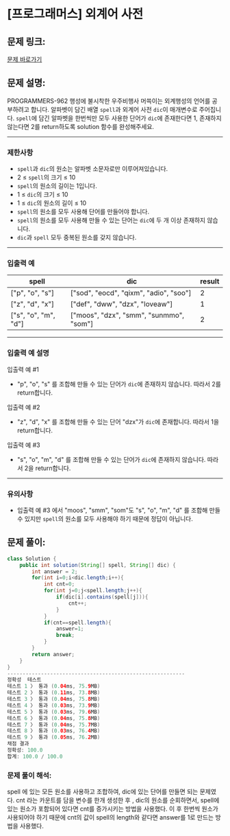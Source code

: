# [프로그래머스] 외계어 사전

## 문제 링크:

[문제 바로가기](https://school.programmers.co.kr/learn/courses/30/lessons/120869)

## 문제 설명:

PROGRAMMERS-962 행성에 불시착한 우주비행사 머쓱이는 외계행성의 언어를 공부하려고 합니다. 알파벳이 담긴 배열 `spell`과 외계어 사전 `dic`이 매개변수로 주어집니다. `spell`에 담긴 알파벳을 한번씩만 모두 사용한 단어가 `dic`에 존재한다면 1, 존재하지 않는다면 2를 return하도록 solution 함수를 완성해주세요.

---

### 제한사항

- `spell`과 `dic`의 원소는 알파벳 소문자로만 이루어져있습니다.
- 2 ≤ `spell`의 크기 ≤ 10
- `spell`의 원소의 길이는 1입니다.
- 1 ≤ `dic`의 크기 ≤ 10
- 1 ≤ `dic`의 원소의 길이 ≤ 10
- `spell`의 원소를 모두 사용해 단어를 만들어야 합니다.
- `spell`의 원소를 모두 사용해 만들 수 있는 단어는 `dic`에 두 개 이상 존재하지 않습니다.
- `dic`과 `spell` 모두 중복된 원소를 갖지 않습니다.

---

### 입출력 예

| spell | dic | result |
| --- | --- | --- |
| ["p", "o", "s"] | ["sod", "eocd", "qixm", "adio", "soo"] | 2 |
| ["z", "d", "x"] | ["def", "dww", "dzx", "loveaw"] | 1 |
| ["s", "o", "m", "d"] | ["moos", "dzx", "smm", "sunmmo", "som"] | 2 |

---

### 입출력 예 설명

입출력 예 #1

- "p", "o", "s" 를 조합해 만들 수 있는 단어가 `dic`에 존재하지 않습니다. 따라서 2를 return합니다.

입출력 예 #2

- "z", "d", "x" 를 조합해 만들 수 있는 단어 "dzx"가 `dic`에 존재합니다. 따라서 1을 return합니다.

입출력 예 #3

- "s", "o", "m", "d" 를 조합해 만들 수 있는 단어가 `dic`에 존재하지 않습니다. 따라서 2을 return합니다.

---

### 유의사항

- 입출력 예 #3 에서 "moos", "smm", "som"도 "s", "o", "m", "d" 를 조합해 만들 수 있지만 `spell`의 원소를 모두 사용해야 하기 때문에 정답이 아닙니다.

## 문제 풀이:

```java
class Solution {
    public int solution(String[] spell, String[] dic) {
        int answer = 2;
        for(int i=0;i<dic.length;i++){
            int cnt=0;
            for(int j=0;j<spell.length;j++){
                if(dic[i].contains(spell[j])){
                    cnt++;
                }
            }
            if(cnt==spell.length){
                answer=1;
                break;
            }
        }       
        return answer;
    }
}
----------------------------------------------------------
정확성  테스트
테스트 1 〉	통과 (0.04ms, 75.9MB)
테스트 2 〉	통과 (0.11ms, 73.8MB)
테스트 3 〉	통과 (0.04ms, 75.8MB)
테스트 4 〉	통과 (0.03ms, 73.9MB)
테스트 5 〉	통과 (0.03ms, 79.6MB)
테스트 6 〉	통과 (0.04ms, 75.8MB)
테스트 7 〉	통과 (0.04ms, 75.7MB)
테스트 8 〉	통과 (0.03ms, 76.4MB)
테스트 9 〉	통과 (0.05ms, 76.2MB)
채점 결과
정확성: 100.0
합계: 100.0 / 100.0
```

### **문제 풀이 해석:**

spell 에 있는 모든 원소를 사용하고 조합하여, dic에 있는 단어를 만들면 되는 문제였다. cnt 라는 카운트를 담을 변수를 한개 생성한 후 , dic의 원소를 순회하면서, spell에 있는 원소가 포함되어 있다면 cnt를 증가시키는 방법을 사용했다. 이 후 한번씩 원소가 사용되어야 하기 때문에 cnt의 값이 spell의 length와 같다면 answer를 1로 만드는 방법을 사용했다.